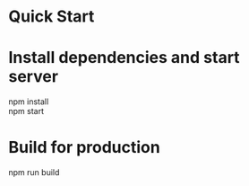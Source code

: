 <h1><b>Quick Start</b></h1>

# Install dependencies and start server
npm install </br>
npm start

# Build for production
npm run build
